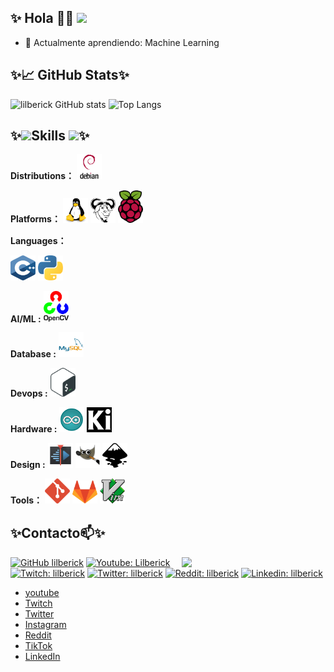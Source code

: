 ## ✨ Hola 👋✨ ![](https://visitor-badge.glitch.me/badge?page_id=lilberick.lilberick)

- 🌱 Actualmente aprendiendo: Machine Learning
<!--- 💬 Pregúntame: Lo que se te ocurra-->

## ✨&#x1f4c8; GitHub Stats✨

![lilberick GitHub stats](https://github-readme-stats.vercel.app/api?username=lilberick&show_icons=true&theme=radical)
![Top Langs](https://github-readme-stats.vercel.app/api/top-langs/?username=lilberick&layout=compact&show_icons=true&theme=radical)

## ✨<img src="https://media.giphy.com/media/VgCDAzcKvsR6OM0uWg/giphy.gif" width="50">Skills <img src="https://media.giphy.com/media/WUlplcMpOCEmTGBtBW/giphy.gif" width="30">✨ 

**Distributions：**
<a href="https://www.debian.org"><code><img src=".img/debian.svg" width="40" /></code></a>

**Platforms：**
<a href="https://www.kernel.org"><code><img src=".img/linux.svg" width="40" /></code></a>
<a href="https://www.gnu.org/software"><code><img src=".img/gnu.svg" width="40"/></code></a>
<a href="https://www.raspberrypi.org"><code><img src=".img/rpi.svg" width="40" /></code></a>
<!--<a href="https://www.microsoft.com/en-us/software-download/windows10"><code><img src=".img/windows.svg" width="40" /></code></a>-->

**Languages：**
<!--<a href="https://www.freecodecamp.org/news/the-c-beginners-handbook/"><code><img src=".img/c.svg" width="40" /></code></a>-->
<a href="https://www.cplusplus.com/"><code><img src=".img/c++.svg" width="40" height="40"/></code></a>
<a href="https://www.python.org"><code><img src=".img/python.svg" width="40" /></code></a>
<!--<a href="https://www.r-project.org"><code><img src=".img/r.svg" width="40" /></code></a>-->
<!--<a href="https://developer.mozilla.org/en-US/docs/Web/JavaScript"><code><img src=".img/javascript.svg" width="40" /></code></a>-->

<!--**Frontend Development :**-->
<!--<a href="https://developer.mozilla.org/en-US/docs/Learn/Getting_started_with_the_web/HTML_basics"><code><img src=".img/html.svg" width="40" /></code></a>-->
<!--<a href="https://developer.mozilla.org/en-US/docs/Learn/CSS"><code><img src=".img/css.svg" width="40" /></code></a>-->
<!--<a href="https://www.gtk.org/"><code><img src=".img/gtk.svg" width="40" /></code></a>-->

<!--**Backend Development :**-->
<!--<a href="https://nodejs.org/en/"><code><img src=".img/node.svg" width="40" /></code></a>-->
<!--<a href="https://www.nginx.com/"><code><img src=".img/nginx.svg" width="40" /></code></a>-->

**AI/ML :**
<a href="https://opencv.org/"><code><img src=".img/opencv.svg" width="40" /></code></a>

**Database :**
<a href="https://www.mysql.com/"><code><img src=".img/mysql.svg" width="40" /></code></a>
<!--<a href="https://www.sqlite.org/index.html"><code><img src=".img/sqlite.svg" width="40" /></code></a>-->
<!--<a href="https://www.postgresql.org/"><code><img src=".img/postgresql.svg" width="40" /></code></a>-->

**Devops :**
<a href="https://www.gnu.org/software/bash/"><code><img src=".img/bash.svg" width="40" /></code></a>
<!--<a href="https://www.docker.com/"><code><img src=".img/docker.svg" width="40" /></code></a>-->

<!--**Framework :**-->
<!--<a href="https://www.djangoproject.com/"><code><img src=".img/django.svg" width="40" /></code></a>-->
<!--<a href="https://flask.palletsprojects.com/en/1.1.x/"><code><img src=".img/flask.svg" width="40" /></code></a>-->

<!--**Testing :**-->
<!--<a href="https://www.selenium.dev/"><code><img src=".img/selenium.svg" width="40" /></code></a>-->

**Hardware :**
<a href="https://www.arduino.cc/"><code><img src=".img/arduino.svg" width="40"/></code></a>
<a href="https://www.kicad.org/"><code><img src=".img/kicad.svg" width="40"/></code></a>

**Design :**
<a href="https://kdenlive.org/en/"><code><img src=".img/kdenlive.svg" width="40" /></code></a>
<a href="https://www.gimp.org/"><code><img src=".img/gimp.svg" width="40" /></code></a>
<a href="https://inkscape.org/"><code><img src=".img/inkscape.svg" width="40" /></code></a>
<!--<a href="https://www.blender.org/"><code><img src=".img/blender.svg" width="40" /></code></a>-->

**Tools：**
<a href="https://git-scm.com"><code><img src=".img/git.svg" width="40" /></code></a>
<a href="https://docs.gitlab.com/runner"><code><img src=".img/gitlab.svg" width="40" /></code></a>
<a href="https://www.vim.org/"><code><img src=".img/vim.svg" width="40" /></code></a>
<!--<a href="https://www.postman.com/"><code><img src=".img/postman.svg" width="40" /></code></a>-->

## ✨Contacto📫✨

<img align='right' src="https://media.giphy.com/media/M9gbBd9nbDrOTu1Mqx/giphy.gif" width="230">

[![GitHub lilberick](https://img.shields.io/github/followers/lilberick?label=follow&style=social)](https://github.com/lilberick)
[![Youtube: Lilberick](https://img.shields.io/youtube/channel/subscribers/UCOMXbEUUXSd8nSHqq6GsdDA?style=social)](https://www.youtube.com/channel/UCOMXbEUUXSd8nSHqq6GsdDA)
[![Twitch: lilberick](https://img.shields.io/twitch/status/lilberick?style=social)](https://www.twitch.tv/lilberick)
[![Twitter: lilberick](https://img.shields.io/twitter/follow/lilberick?style=social)](https://twitter.com/lilberick)
[![Reddit: lilberick](https://img.shields.io/reddit/user-karma/combined/lilberick?style=social)](https://www.reddit.com/user/lilberick)
[![Linkedin: lilberick](https://img.shields.io/badge/-lilberick-blue?style=flat-square&logo=Linkedin&logoColor=white&link=https://www.linkedin.com/in/lilberick-054046207/)](https://www.linkedin.com/in/lilberick-054046207/)

* [youtube](https://www.youtube.com/channel/UCOMXbEUUXSd8nSHqq6GsdDA)
* [Twitch](https://www.twitch.tv/lilberick)
* [Twitter](https://twitter.com/lilberick)
* [Instagram](https://www.instagram.com/lilberick)
* [Reddit](https://www.reddit.com/user/lilberick)
* [TikTok](https://www.tiktok.com/@lilberick)
* [LinkedIn](https://www.linkedin.com/in/lilberick-054046207/)
